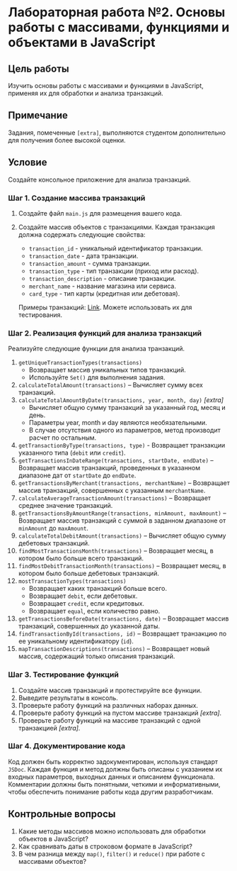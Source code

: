 # Лабораторная работа №2. Основы работы с массивами, функциями и объектами в JavaScript

## Цель работы

Изучить основы работы с массивами и функциями в JavaScript, применяя их для обработки и анализа транзакций.

## Примечание

Задания, помеченные `[extra]`, выполняются студентом дополнительно для получения более высокой оценки.

## Условие

Создайте консольное приложение для анализа транзакций.

### Шаг 1. Создание массива транзакций

1. Создайте файл `main.js` для размещения вашего кода.
2. Создайте массив объектов с транзакциями. Каждая транзакция должна содержать следующие свойства:

   - `transaction_id` - уникальный идентификатор транзакции.
   - `transaction_date` - дата транзакции.
   - `transaction_amount` - сумма транзакции.
   - `transaction_type` - тип транзакции (приход или расход).
   - `transaction_description` - описание транзакции.
   - `merchant_name` - название магазина или сервиса.
   - `card_type` - тип карты (кредитная или дебетовая).

   Примеры транзакций: [Link](./files/transations.js). Можете использовать их для тестирования.

### Шаг 2. Реализация функций для анализа транзакций

Реализуйте следующие функции для анализа транзакций.

1. `getUniqueTransactionTypes(transactions)`
   - Возвращает массив уникальных типов транзакций.
   - Используйте `Set()` для выполнения задания.
2. `calculateTotalAmount(transactions)` – Вычисляет сумму всех транзакций.
3. `calculateTotalAmountByDate(transactions, year, month, day)` _[extra]_
   - Вычисляет общую сумму транзакций за указанный год, месяц и день.
   - Параметры year, month и day являются необязательными.
   - В случае отсутствия одного из параметров, метод производит расчет по остальным.
4. `getTransactionByType(transactions, type)` - Возвращает транзакции указанного типа (`debit` или `credit`).
5. `getTransactionsInDateRange(transactions, startDate, endDate)` – Возвращает массив транзакций, проведенных в указанном диапазоне дат от `startDate` до `endDate`.
6. `getTransactionsByMerchant(transactions, merchantName)` – Возвращает массив транзакций, совершенных с указанным `merchantName`.
7. `calculateAverageTransactionAmount(transactions)` – Возвращает среднее значение транзакций.
8. `getTransactionsByAmountRange(transactions, minAmount, maxAmount)` – Возвращает массив транзакций с суммой в заданном диапазоне от `minAmount` до `maxAmount`.
9. `calculateTotalDebitAmount(transactions)` – Вычисляет общую сумму дебетовых транзакций.
10. `findMostTransactionsMonth(transactions)` – Возвращает месяц, в котором было больше всего транзакций.
11. `findMostDebitTransactionMonth(transactions)` – Возвращает месяц, в котором было больше дебетовых транзакций.
12. `mostTransactionTypes(transactions)`
    - Возвращает каких транзакций больше всего.
    - Возвращает `debit`, если дебетовых.
    - Возвращает `credit`, если кредитовых.
    - Возвращает `equal`, если количество равно.
13. `getTransactionsBeforeDate(transactions, date)` – Возвращает массив транзакций, совершенных до указанной даты.
14. `findTransactionById(transactions, id)` – Возвращает транзакцию по ее уникальному идентификатору (`id`).
15. `mapTransactionDescriptions(transactions)` – Возвращает новый массив, содержащий только описания транзакций.

### Шаг 3. Тестирование функций

1. Создайте массив транзакций и протестируйте все функции.
2. Выведите результаты в консоль.
3. Проверьте работу функций на различных наборах данных.
4. Проверьте работу функций на пустом массиве транзакций _[extra]_.
5. Проверьте работу функций на массиве транзакций с одной транзакцией _[extra]_.

### Шаг 4. Документирование кода

Код должен быть корректно задокументирован, используя стандарт `JSDoc`. Каждая функция и метод должны быть описаны с указанием их входных параметров, выходных данных и описанием функционала. Комментарии должны быть понятными, четкими и информативными, чтобы обеспечить понимание работы кода другим разработчикам.

## Контрольные вопросы

1. Какие методы массивов можно использовать для обработки объектов в JavaScript?
2. Как сравнивать даты в строковом формате в JavaScript?
3. В чем разница между `map()`, `filter()` и `reduce()` при работе с массивами объектов?
